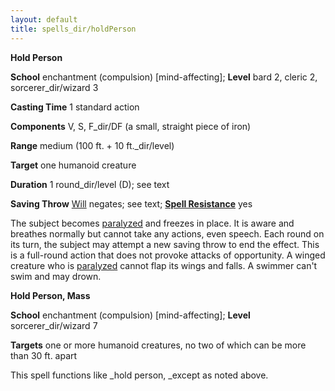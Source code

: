 ```yaml
---
layout: default
title: spells_dir/holdPerson
---
```

 **Hold Person**

**School** enchantment (compulsion) [mind-affecting]; **Level** bard 2, cleric 2, sorcerer_dir/wizard 3

**Casting Time** 1 standard action

**Components** V, S, F_dir/DF (a small, straight piece of iron)

**Range** medium (100 ft. + 10 ft._dir/level)

**Target** one humanoid creature

**Duration** 1 round_dir/level (D); see text

**Saving Throw** [Will](../../combat#_will) negates; see text; **[Spell Resistance](../../glossary#_spell-resistance)** yes

The subject becomes [paralyzed](../../glossary#_paralyzed) and freezes in place. It is aware and breathes normally but cannot take any actions, even speech. Each round on its turn, the subject may attempt a new saving throw to end the effect. This is a full-round action that does not provoke attacks of opportunity. A winged creature who is [paralyzed](../../glossary#_paralyzed) cannot flap its wings and falls. A swimmer can't swim and may drown.

**Hold Person, Mass**

**School** enchantment (compulsion) [mind-affecting]; **Level** sorcerer_dir/wizard 7

**Targets** one or more humanoid creatures, no two of which can be more than 30 ft. apart

This spell functions like _hold person, _except as noted above.

